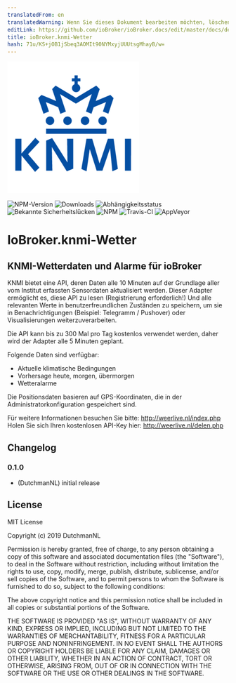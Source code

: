 ```yaml
---
translatedFrom: en
translatedWarning: Wenn Sie dieses Dokument bearbeiten möchten, löschen Sie bitte das Feld "translationsFrom". Andernfalls wird dieses Dokument automatisch erneut übersetzt
editLink: https://github.com/ioBroker/ioBroker.docs/edit/master/docs/de/adapterref/iobroker.knmi-weather/README.md
title: ioBroker.knmi-Wetter
hash: 71u/KS+jOB1jSbeq3AOMIt90NYMxyjUUUtsgMhayB/w=
---
```

![Logo](../../../en/adapterref/iobroker.knmi-weather/admin/knmi-weather.png)

![NPM-Version](http://img.shields.io/npm/v/iobroker.knmi-weather.svg)
![Downloads](https://img.shields.io/npm/dm/iobroker.knmi-weather.svg)
![Abhängigkeitsstatus](https://img.shields.io/david/iobroker-community-adapters/iobroker.knmi-weather.svg)
![Bekannte Sicherheitslücken](https://snyk.io/test/github/iobroker-community-adapters/ioBroker.knmi-weather/badge.svg)
![NPM](https://nodei.co/npm/iobroker.knmi-weather.png?downloads=true)
![Travis-CI](http://img.shields.io/travis/iobroker-community-adapters/ioBroker.knmi-weather/master.svg)
![AppVeyor](https://ci.appveyor.com/api/projects/status/github/iobroker-community-adapters/ioBroker.knmi-weather?branch=master&svg=true)

# IoBroker.knmi-Wetter
## KNMI-Wetterdaten und Alarme für ioBroker
KNMI bietet eine API, deren Daten alle 10 Minuten auf der Grundlage aller vom Institut erfassten Sensordaten aktualisiert werden.
Dieser Adapter ermöglicht es, diese API zu lesen (Registrierung erforderlich!) Und alle relevanten Werte in benutzerfreundlichen Zuständen zu speichern, um sie in Benachrichtigungen (Beispiel: Telegramm / Pushover) oder Visualisierungen weiterzuverarbeiten.

Die API kann bis zu 300 Mal pro Tag kostenlos verwendet werden, daher wird der Adapter alle 5 Minuten geplant.

Folgende Daten sind verfügbar:

* Aktuelle klimatische Bedingungen
* Vorhersage heute, morgen, übermorgen
* Wetteralarme

Die Positionsdaten basieren auf GPS-Koordinaten, die in der Administratorkonfiguration gespeichert sind.

Für weitere Informationen besuchen Sie bitte: http://weerlive.nl/index.php Holen Sie sich Ihren kostenlosen API-Key hier: http://weerlive.nl/delen.php

## Changelog

### 0.1.0
* (DutchmanNL) initial release

## License
MIT License

Copyright (c) 2019 DutchmanNL

Permission is hereby granted, free of charge, to any person obtaining a copy
of this software and associated documentation files (the "Software"), to deal
in the Software without restriction, including without limitation the rights
to use, copy, modify, merge, publish, distribute, sublicense, and/or sell
copies of the Software, and to permit persons to whom the Software is
furnished to do so, subject to the following conditions:

The above copyright notice and this permission notice shall be included in all
copies or substantial portions of the Software.

THE SOFTWARE IS PROVIDED "AS IS", WITHOUT WARRANTY OF ANY KIND, EXPRESS OR
IMPLIED, INCLUDING BUT NOT LIMITED TO THE WARRANTIES OF MERCHANTABILITY,
FITNESS FOR A PARTICULAR PURPOSE AND NONINFRINGEMENT. IN NO EVENT SHALL THE
AUTHORS OR COPYRIGHT HOLDERS BE LIABLE FOR ANY CLAIM, DAMAGES OR OTHER
LIABILITY, WHETHER IN AN ACTION OF CONTRACT, TORT OR OTHERWISE, ARISING FROM,
OUT OF OR IN CONNECTION WITH THE SOFTWARE OR THE USE OR OTHER DEALINGS IN THE
SOFTWARE.